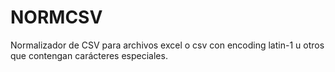 # NORMCSV
Normalizador de CSV para archivos excel o csv con encoding latin-1 u otros que contengan carácteres especiales.
